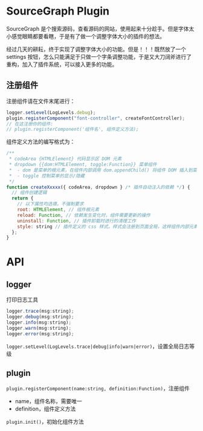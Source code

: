 # SourceGraph Plugin

SourceGraph 是个搜索源码，查看源码的网站，使用起来十分趁手。但是字体太小感觉眼睛都要看瞎，于是有了做一个调整字体大小的插件的想法。

经过几天的耕耘，终于实现了调整字体大小的功能。但是！！！既然放了一个 settings 按钮，怎么只能满足于只做一个字条调整功能，于是又大刀阔斧进行了重构，加入了插件系统，可以接入更多的功能。

## 注册组件

注册组件请在文件末尾进行：

```javascript
logger.setLevel(LogLevels.debug);
plugin.registerComponent("font-controller", createFontController);
// 在这注册你的组件:
// plugin.registerComponent('组件名', 组件定义方法);
```

组件定义方法的编写格式为：

```javascript
/**
 * codeArea {HTMLElement} 代码显示区 DOM 元素
 * dropdown {{dom:HTMLElement, toggle:Function}} 菜单组件
 * 	- dom 是菜单的根元素，在组件内部调用 dom.appendChild() 将组件 DOM 插入到菜单栏
 *	- toggle 控制菜单的显示/隐藏
 */
function createXxxxx({ codeArea, dropdown } /* 插件自动注入的依赖 */) {
  // 组件创建逻辑
  return {
    // 以下属性均选填，不强制要求
    root: HTMLElement, // 组件根元素
    reload: Function, // 依赖发生变化时，组件需要更新的操作
    uninstall: Function, // 插件卸载时进行的清理工作
    style: string // 插件定义的 css 样式。样式会注册到页面全局，这样组件内部元素可以直接使用 className 赋予样式，也可以覆盖页面的样式
  };
}
```

# API

## logger

打印日志工具

```javascript
logger.trace(msg:string);
logger.debug(msg:string);
logger.info(msg:string);
logger.warn(msg:string);
logger.error(msg:string);
```

`logger.setLevel(LogLevels.trace|debug|info|warn|error)`，设置全局日志等级

## plugin

`plugin.registerComponent(name:string, definition:Function)`，注册组件

- name，组件名称，需要唯一
- definition，组件定义方法

`plugin.init()`，初始化组件方法

